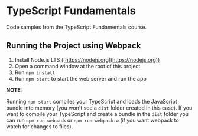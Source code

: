 # TypeScript Fundamentals

Code samples from the TypeScript Fundamentals course.

## Running the Project using Webpack

1. Install Node.js LTS ([https://nodejs.org](https://nodejs.org))
1. Open a command window at the root of this project
1. Run `npm install`
1. Run `npm start` to start the web server and run the app

**NOTE:**

Running `npm start` compiles your TypeScript and loads the JavaScript bundle into memory (you won't see a `dist` folder created in this case). 
If you want to compile your TypeScript and create a bundle in the `dist` folder you can run `npm run webpack` or 
`npm run webpack:w` (if you want webpack to watch for changes to files). 

